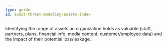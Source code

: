 ```yaml
---
type: guide
id: audit-threat-modeling-assets-index
...
```


Identifying the range of assets an organization holds as valuable (staff, partners, plans, financial info, media content, customer/employee data)  and the impact of their potential loss/leakage.
